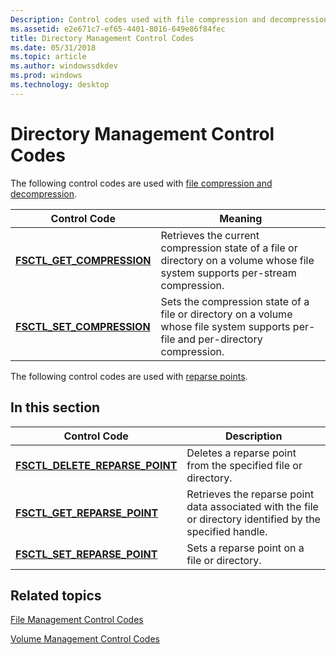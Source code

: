 ```yaml
---
Description: Control codes used with file compression and decompression and with reparse points.
ms.assetid: e2e671c7-ef65-4401-8016-649e86f84fec
title: Directory Management Control Codes
ms.date: 05/31/2018
ms.topic: article
ms.author: windowssdkdev
ms.prod: windows
ms.technology: desktop
---
```


# Directory Management Control Codes

The following control codes are used with [file compression and decompression](file-compression-and-decompression.md).



| Control Code                                             | Meaning                                                                                                                                     |
|----------------------------------------------------------|---------------------------------------------------------------------------------------------------------------------------------------------|
| [**FSCTL\_GET\_COMPRESSION**](/windows/win32/WinIoCtl/?branch=master) | Retrieves the current compression state of a file or directory on a volume whose file system supports per-stream compression.<br/>    |
| [**FSCTL\_SET\_COMPRESSION**](/windows/win32/WinIoCtl/?branch=master) | Sets the compression state of a file or directory on a volume whose file system supports per-file and per-directory compression.<br/> |



 

The following control codes are used with [reparse points](reparse-points.md).

## In this section



| Control Code                                                                   | Description                                                                                                           |
|--------------------------------------------------------------------------------|-----------------------------------------------------------------------------------------------------------------------|
| [**FSCTL\_DELETE\_REPARSE\_POINT**](/windows/win32/WinIoCtl/?branch=master)<br/> | Deletes a reparse point from the specified file or directory.<br/>                                              |
| [**FSCTL\_GET\_REPARSE\_POINT**](/windows/win32/WinIoCtl/?branch=master)<br/>       | Retrieves the reparse point data associated with the file or directory identified by the specified handle.<br/> |
| [**FSCTL\_SET\_REPARSE\_POINT**](/windows/win32/WinIoCtl/?branch=master)<br/>       | Sets a reparse point on a file or directory.<br/>                                                               |



 

## Related topics

<dl> <dt>

[File Management Control Codes](file-management-control-codes.md)
</dt> <dt>

[Volume Management Control Codes](volume-management-control-codes.md)
</dt> </dl>

 

 





